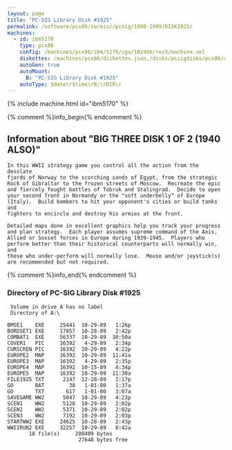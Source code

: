 ```yaml
---
layout: page
title: "PC-SIG Library Disk #1925"
permalink: /software/pcx86/sw/misc/pcsig/1000-1999/DISK1925/
machines:
  - id: ibm5170
    type: pcx86
    config: /machines/pcx86/ibm/5170/cga/1024kb/rev3/machine.xml
    diskettes: /machines/pcx86/diskettes.json,/disks/pcsigdisks/pcx86/diskettes.json
    autoGen: true
    autoMount:
      B: "PC-SIG Library Disk #1925"
    autoType: $date\r$time\rB:\rDIR\r
---
```


{% include machine.html id="ibm5170" %}

{% comment %}info_begin{% endcomment %}

## Information about "BIG THREE   DISK 1 OF 2 (1940 ALSO)"

    In this WWII strategy game you control all the action from the desolate
    fjords of Norway to the scorching sands of Egypt, from the strategic
    Rock of Gibraltar to the frozen streets of Moscow.  Recreate the epic
    and fiercely fought battles of Tobruk and Stalingrad.  Decide to open
    your second front in Normandy or the "soft underbelly" of Europe
    (Italy).  Build bombers to hit your opponent's cities or build tanks and
    fighters to encircle and destroy his armies at the front.
    
    Detailed maps done in excellent graphics help you track your progress
    and plan strategy.  Each player assumes supreme command of the Axis,
    Allied or Soviet forces in Europe during 1939-1945.  Players who
    perform better than their historical counterparts will normally win, and
    those who under-perform will normally lose.  Mouse and/or joystick(s)
    are recommended but not required.
{% comment %}info_end{% endcomment %}


### Directory of PC-SIG Library Disk #1925

     Volume in drive A has no label
     Directory of A:\

    BMSE1    EXE     25441  10-29-89   1:26p
    BORDSET1 EXE     17857  10-28-89   2:42p
    COMBAT1  EXE     56337  10-29-89  10:50a
    COVER1   PIC     16392   4-29-89   2:34p
    CURSCREN PIC     16392  10-29-89   4:22p
    EUROPE2  MAP     16392  10-29-89  11:41a
    EUROPE3  MAP     16392   4-29-89   2:35p
    EUROPE4  MAP     16392  10-15-89   4:34p
    EUROPE5  MAP     16392  10-29-89  11:30a
    FILE1925 TXT      2147  12-28-89   2:17p
    GO       BAT        38   1-01-80   1:37a
    GO       TXT       617   1-01-80   3:07a
    SAVEGAME WW2      5047  10-29-89   4:23p
    SCEN1    WW2      5128  10-29-89   2:02p
    SCEN2    WW2      5371  10-29-89   2:02p
    SCEN3    WW2      7192  10-29-89   2:03p
    STARTWW2 EXE     24625  10-28-89   2:43p
    WWIIRUN2 EXE     32257  10-29-89   8:42a
           18 file(s)     280409 bytes
                           27648 bytes free
